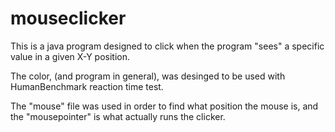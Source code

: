 # mouseclicker

This is a java program designed to click when the program "sees" a specific value in a given X-Y position.

The color, (and program in general), was desinged to be used with HumanBenchmark reaction time test.

The "mouse" file was used in order to find what position the mouse is, and the "mousepointer" is what actually runs the clicker. 
